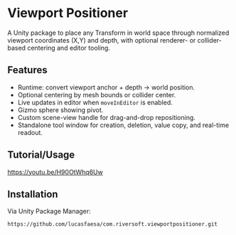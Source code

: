 <!-- README.md -->

# Viewport Positioner

A Unity package to place any Transform in world space through normalized viewport coordinates (X,Y) and depth, with optional renderer- or collider-based centering and editor tooling.

## Features

- Runtime: convert viewport anchor + depth → world position.
- Optional centering by mesh bounds or collider center.
- Live updates in editor when `moveInEditor` is enabled.
- Gizmo sphere showing pivot.
- Custom scene-view handle for drag-and-drop repositioning.
- Standalone tool window for creation, deletion, value copy, and real-time readout.

## Tutorial/Usage
https://youtu.be/H90OtWhq6Uw

## Installation

Via Unity Package Manager:
```
https://github.com/lucasfaesa/com.riversoft.viewportpositioner.git
```
